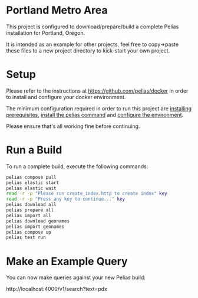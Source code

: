 
# Portland Metro Area

This project is configured to download/prepare/build a complete Pelias installation for Portland, Oregon.

It is intended as an example for other projects, feel free to copy->paste these files to a new project directory to kick-start your own project.

# Setup

Please refer to the instructions at https://github.com/pelias/docker in order to install and configure your docker environment.

The minimum configuration required in order to run this project are [installing prerequisites](https://github.com/pelias/docker#prerequisites), [install the pelias command](https://github.com/pelias/docker#installing-the-pelias-command) and [configure the environment](https://github.com/pelias/docker#configure-environment).

Please ensure that's all working fine before continuing.

# Run a Build

To run a complete build, execute the following commands:

```bash
pelias compose pull
pelias elastic start
pelias elastic wait
read -r -p "Please run create_index.http to create index" key
read -r -p "Press any key to continue..." key
pelias download all
pelias prepare all
pelias import all
pelias download geonames
pelias import geonames
pelias compose up
pelias test run
```

# Make an Example Query

You can now make queries against your new Pelias build:

http://localhost:4000/v1/search?text=pdx
